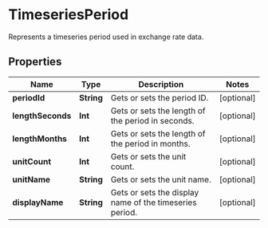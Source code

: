 

# TimeseriesPeriod

Represents a timeseries period used in exchange rate data.

## Properties

Name | Type | Description | Notes
------------ | ------------- | ------------- | -------------
**periodId** | **String** | Gets or sets the period ID. |  [optional]
**lengthSeconds** | **Int** | Gets or sets the length of the period in seconds. |  [optional]
**lengthMonths** | **Int** | Gets or sets the length of the period in months. |  [optional]
**unitCount** | **Int** | Gets or sets the unit count. |  [optional]
**unitName** | **String** | Gets or sets the unit name. |  [optional]
**displayName** | **String** | Gets or sets the display name of the timeseries period. |  [optional]



